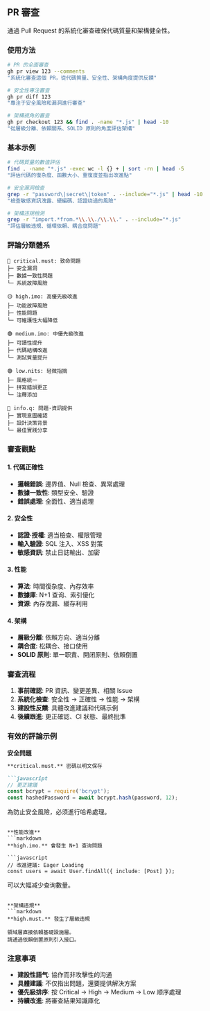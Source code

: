 ## PR 審查

通過 Pull Request 的系統化審查確保代碼質量和架構健全性。

### 使用方法

```bash
# PR 的全面審查
gh pr view 123 --comments
"系統化審查這個 PR，從代碼質量、安全性、架構角度提供反饋"

# 安全性專注審查
gh pr diff 123
"專注于安全風險和漏洞進行審查"

# 架構視角的審查
gh pr checkout 123 && find . -name "*.js" | head -10
"從層級分離、依賴關系、SOLID 原則的角度評估架構"
```

### 基本示例

```bash
# 代碼質量的數值評估
find . -name "*.js" -exec wc -l {} + | sort -rn | head -5
"評估代碼的復杂度、函數大小、重復度並指出改進點"

# 安全漏洞檢查
grep -r "password\|secret\|token" . --include="*.js" | head -10
"檢查敏感資訊洩露、硬編碼、認證绕過的風險"

# 架構违規檢測
grep -r "import.*from.*\\.\\./\\.\\." . --include="*.js"
"評估層級违規、循環依賴、耦合度問題"
```

### 評論分類體系

```
🔴 critical.must: 致命問題
├─ 安全漏洞
├─ 數據一致性問題
└─ 系統故障風險

🟡 high.imo: 高優先級改進
├─ 功能故障風險
├─ 性能問題
└─ 可維護性大幅降低

🟢 medium.imo: 中優先級改進
├─ 可讀性提升
├─ 代碼結構改進
└─ 測試質量提升

🟢 low.nits: 轻微指摘
├─ 風格統一
├─ 拼寫錯誤更正
└─ 注釋添加

🔵 info.q: 問題·資訊提供
├─ 實現意圖確認
├─ 設計決策背景
└─ 最佳實践分享
```

### 審查觀點

#### 1. 代碼正確性

- **邏輯錯誤**: 邊界值、Null 檢查、異常處理
- **數據一致性**: 類型安全、驗證
- **錯誤處理**: 全面性、適当處理

#### 2. 安全性

- **認證·授權**: 適当檢查、權限管理
- **輸入驗證**: SQL 注入、XSS 對策
- **敏感資訊**: 禁止日誌輸出、加密

#### 3. 性能

- **算法**: 時間復杂度、內存效率
- **數據庫**: N+1 查询、索引優化
- **資源**: 內存洩漏、緩存利用

#### 4. 架構

- **層級分離**: 依賴方向、適当分離
- **耦合度**: 松耦合、接口使用
- **SOLID 原則**: 單一职責、開闭原則、依賴倒置

### 審查流程

1. **事前確認**: PR 資訊、變更差異、相關 Issue
2. **系統化檢查**: 安全性 → 正確性 → 性能 → 架構
3. **建設性反饋**: 具體改進建議和代碼示例
4. **後續跟進**: 更正確認、CI 狀態、最終批準

### 有效的評論示例

**安全問題**

```markdown
**critical.must.** 密碼以明文保存

```javascript
// 更正建議
const bcrypt = require('bcrypt');
const hashedPassword = await bcrypt.hash(password, 12);
```

為防止安全風險，必须進行哈希處理。

```

**性能改進**
```markdown
**high.imo.** 會發生 N+1 查询問題

```javascript
// 改進建議: Eager Loading
const users = await User.findAll({ include: [Post] });
```

可以大幅减少查询數量。

```

**架構违規**
```markdown
**high.must.** 發生了層級违規

領域層直接依賴基礎設施層。
請通過依賴倒置原則引入接口。
```

### 注意事項

- **建設性語气**: 協作而非攻擊性的沟通
- **具體建議**: 不仅指出問題，還要提供解決方案
- **優先級排序**: 按 Critical → High → Medium → Low 顺序處理
- **持續改進**: 將審查結果知識庫化

